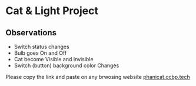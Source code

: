 # Cat & Light Project

## Observations

- Switch status changes
- Bulb goes On and Off
- Cat become Visible and Invisible
- Switch (button) background color Changes

Please copy the link and paste on any brwosing website
[ phanicat.ccbp.tech ](phanicat.ccbp.tech)

